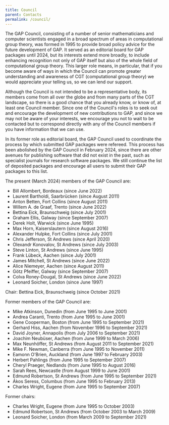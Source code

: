 ```yaml
---
title: Council
parent: Contacts
permalink: /council/
---
```


The GAP Council, consisting of a number of senior
mathematicians and computer scientists engaged in a broad spectrum of
areas in computational group theory, was formed in 1995 to provide broad
policy advice for the future development of GAP. It served as an editorial
board for GAP packages until 2024, but its interests extend more broadly, to include
enhancing recognition not only of GAP itself but also of
the whole field of computational group theory. This larger role means,
in particular, that if you become aware of ways in which the Council can
promote greater understanding and awareness of CGT (computational group
theory) we would appreciate your telling us, so we can lend our support.

Although the Council is not intended to be a representative body, its
members come from all over the globe and from many parts of the CGT
landscape, so there is a good chance that you already know, or know of,
at least one Council member. Since one of the Council's roles is to seek
out and encourage the development of new contributions to
GAP, and since we may not be aware of your interests,
we encourage you not to wait to be contacted but to correspond directly
with any of the Council members if you have information that we can use.

In its former role as editorial board, the GAP Council used to
coordinate the process by which submitted GAP packages
were refereed. This process has been abolished by the GAP Council in
February 2024, since there are other avenues for publishing software
that did not exist in the past, such as specialist journals for research
software packages. We still continue the list of deposited packages and
encourage all users to submit their GAP packages to this list.

The present (March 2024) members of the GAP Council are:

- Bill Allombert, Bordeaux (since June 2022)
- Laurent Bartholdi, Saarbrücken (since August 2011)
- Anton Betten, Fort Collins (since August 2011)
- Willem A. de Graaf, Trento (since June 2022)
- Bettina Eick, Braunschweig (since July 2001)
- Graham Ellis, Galway (since September 2007)
- Derek Holt, Warwick (since June 1995)
- Max Horn, Kaiserslautern (since August 2016)
- Alexander Hulpke, Fort Collins (since July 2001)
- Chris Jefferson, St Andrews (since April 2020)
- Olexandr Konovalov, St Andrews (since July 2003)
- Steve Linton, St Andrews (since June 1995)
- Frank Lübeck, Aachen (since July 2001)
- James Mitchell, St Andrews (since June 2022)
- Alice Niemeyer, Aachen (since August 2011)
- Götz Pfeiffer, Galway (since September 2007)
- Colva Roney-Dougal, St Andrews (since June 2022)
- Leonard Soicher, London (since June 1997)

Chair: Bettina Eick, Braunschweig (since October 2021)

Former members of the GAP Council are:

- Mike Atkinson, Dunedin (from June 1995 to June 2001)
- Andrea Caranti, Trento (from June 1995 to June 2001)
- Gene Cooperman, Boston (from June 1995 to September 2021)
- Gerhard Hiss, Aachen (from November 1996 to September 2021)
- David Joyner, Annapolis (from July 2006 to September 2021)
- Joachim Neubüser, Aachen (from June 1999 to March 2006)
- Max Neunhöffer, St Andrews (from August 2011 to September 2021)
- Mike F. Newman, Canberra (from June 1995 to November 2011)
- Eamonn O'Brien, Auckland (from June 1997 to February 2003)
- Herbert Pahlings (from June 1995 to September 2007)
- Cheryl Praeger, Nedlands (from June 1995 to August 2016)
- Sarah Rees, Newcastle (from August 1999 to June 2001)
- Edmund Robertson, St Andrews (from June 1995 to September 2021)
- Ákos Seress, Columbus (from June 1995 to February 2013)
- Charles Wright, Eugene (from June 1995 to September 2007)

Former chairs:

- Charles Wright, Eugene (from June 1995 to October 2003)
- Edmund Robertson, St Andrews (from October 2003 to March 2009)
- Leonard Soicher, London (from March 2009 to September 2021)
